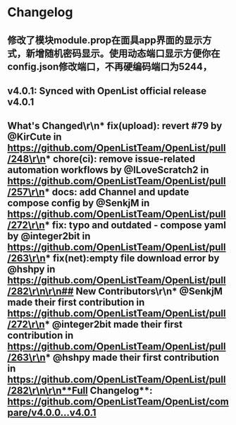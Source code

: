 # Changelog

## 修改了模块module.prop在面具app界面的显示方式，新增随机密码显示。使用动态端口显示方便你在config.json修改端口，不再硬编码端口为5244，
## v4.0.1: Synced with OpenList official release v4.0.1
## What's Changed\r\n* fix(upload): revert #79 by @KirCute in https://github.com/OpenListTeam/OpenList/pull/248\r\n* chore(ci): remove issue-related automation workflows by @ILoveScratch2 in https://github.com/OpenListTeam/OpenList/pull/257\r\n* docs: add Channel and update compose config by @SenkjM in https://github.com/OpenListTeam/OpenList/pull/272\r\n* fix: typo and outdated - compose yaml by @integer2bit in https://github.com/OpenListTeam/OpenList/pull/263\r\n* fix(net):empty file download error by @hshpy in https://github.com/OpenListTeam/OpenList/pull/282\r\n\r\n## New Contributors\r\n* @SenkjM made their first contribution in https://github.com/OpenListTeam/OpenList/pull/272\r\n* @integer2bit made their first contribution in https://github.com/OpenListTeam/OpenList/pull/263\r\n* @hshpy made their first contribution in https://github.com/OpenListTeam/OpenList/pull/282\r\n\r\n**Full Changelog**: https://github.com/OpenListTeam/OpenList/compare/v4.0.0...v4.0.1
